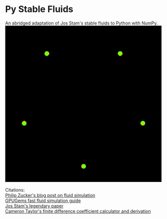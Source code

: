 # Py Stable Fluids
An abridged adaptation of Jos Stam's stable fluids to Python with NumPy.
![](example.gif)

Citations:\
[Philip Zucker's blog post on fluid simulation](http://www.philipzucker.com/annihilating-my-friend-will-with-a-python-fluid-simulation-like-the-cur-he-is/)\
[GPUGems fast fluid simulation guide](http://developer.download.nvidia.com/books/HTML/gpugems/gpugems_ch38.html)\
[Jos Stam's legendary paper](https://d2f99xq7vri1nk.cloudfront.net/legacy_app_files/pdf/ns.pdf)\
[Cameron Taylor's finite difference coefficient calculator and derivation](http://web.media.mit.edu/~crtaylor/calculator.html)
